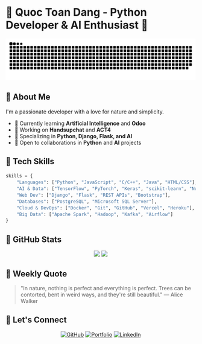 # 🌿 Quoc Toan Dang - Python Developer & AI Enthusiast 🌲

<div align="center">
  <img src="https://raw.githubusercontent.com/platane/snk/output/github-contribution-grid-snake-dark.svg" alt="Snake animation" width="700"/>
</div>

## 🍃 About Me

I'm a passionate developer with a love for nature and simplicity.

- 🌱 Currently learning **Artificial Intelligence** and **Odoo**
- 🌿 Working on **Handsupchat** and **ACT4**
- 🌲 Specializing in **Python, Django, Flask, and AI**
- 🌵 Open to collaborations in **Python** and **AI** projects

## 🌳 Tech Skills

```python
skills = {
    "Languages": ["Python", "JavaScript", "C/C++", "Java", "HTML/CSS"],
    "AI & Data": ["TensorFlow", "PyTorch", "Keras", "scikit-learn", "NumPy", "Pandas"],
    "Web Dev": ["Django", "Flask", "REST APIs", "Bootstrap"],
    "Databases": ["PostgreSQL", "Microsoft SQL Server"],
    "Cloud & DevOps": ["Docker", "Git", "GitHub", "Vercel", "Heroku"],
    "Big Data": ["Apache Spark", "Hadoop", "Kafka", "Airflow"]
}
```

## 🌄 GitHub Stats

<div align="center">
  <img height="150em" src="https://github-readme-stats.vercel.app/api?username=quoctoandang&theme=calm&hide_border=true&include_all_commits=false&count_private=false" />
  <img height="150em" src="https://github-readme-stats.vercel.app/api/top-langs/?username=quoctoandang&theme=calm&hide_border=true&include_all_commits=false&count_private=false&layout=compact" />
</div>

## 🌊 Weekly Quote

> "In nature, nothing is perfect and everything is perfect. Trees can be contorted, bent in weird ways, and they're still beautiful." 
> — Alice Walker

## 🌟 Let's Connect

<div align="center">
  
[![GitHub](https://img.shields.io/badge/github-%2324292e.svg?&style=for-the-badge&logo=github&logoColor=white)](https://github.com/quoctoandang)
[![Portfolio](https://img.shields.io/badge/portfolio-%23000000.svg?&style=for-the-badge&logo=notion&logoColor=white)]()
[![LinkedIn](https://img.shields.io/badge/linkedin-%230077B5.svg?&style=for-the-badge&logo=linkedin&logoColor=white)]()
  
</div>

<!-- "Nature does not hurry, yet everything is accomplished." - Lao Tzu -->
